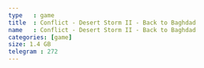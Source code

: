 ```yaml
---
type   : game
title  : Conflict - Desert Storm II - Back to Baghdad
name   : Conflict - Desert Storm II - Back to Baghdad
categories: [game]
size: 1.4 GB
telegram : 272
---
```


